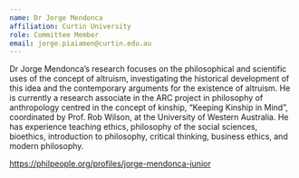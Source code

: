 ```yaml
---
name: Dr Jorge Mendonca
affiliation: Curtin University
role: Committee Member
email: jorge.piaiamen@curtin.edu.au
---
```


Dr Jorge Mendonca’s research focuses on the philosophical and scientific uses of the concept of altruism, investigating the historical development of this idea and the contemporary arguments for the existence of altruism.  He is currently a research associate in the ARC project in philosophy of anthropology centred in the concept of kinship, “Keeping Kinship in Mind”, coordinated by Prof. Rob Wilson, at the University of Western Australia.  He has experience teaching ethics, philosophy of the social sciences, bioethics, introduction to philosophy, critical thinking, business ethics, and modern philosophy.

https://philpeople.org/profiles/jorge-mendonca-junior
